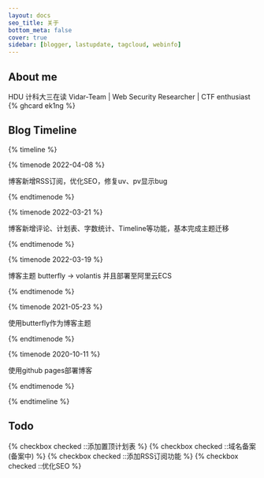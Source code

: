 ```yaml
---
layout: docs
seo_title: 关于
bottom_meta: false
cover: true
sidebar: [blogger, lastupdate, tagcloud, webinfo]
---
```

## About me
HDU 计科大三在读 
Vidar-Team | Web Security Researcher | CTF enthusiast
{% ghcard ek1ng %}

## Blog Timeline

{% timeline %}

{% timenode 2022-04-08 %}

博客新增RSS订阅，优化SEO，修复uv、pv显示bug

{% endtimenode %}

{% timenode 2022-03-21 %}

博客新增评论、计划表、字数统计、Timeline等功能，基本完成主题迁移

{% endtimenode %}

{% timenode 2022-03-19 %}

博客主题 butterfly -> volantis 并且部署至阿里云ECS

{% endtimenode %}

{% timenode 2021-05-23 %}

使用butterfly作为博客主题

{% endtimenode %}

{% timenode 2020-10-11 %}

使用github pages部署博客

{% endtimenode %}

{% endtimeline %}

## Todo
{% checkbox checked ::添加置顶计划表 %}
{% checkbox checked ::域名备案(备案中) %}
{% checkbox checked ::添加RSS订阅功能 %}
{% checkbox checked ::优化SEO %}






